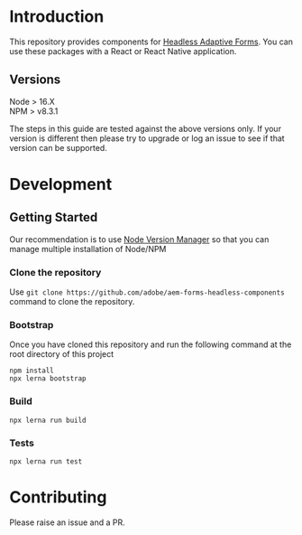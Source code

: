 # Introduction

This repository provides components for [Headless Adaptive Forms](https://experienceleague.adobe.com/docs/experience-manager-headless-adaptive-forms/using/overview.html?lang=en). You can use these packages with a React or React Native application.

## Versions

Node > 16.X<br/>
NPM > v8.3.1

The steps in this guide are tested against the above versions only. 
If your version is different then please try to upgrade or log an issue to see if that version can be supported.

# Development

## Getting Started

Our recommendation is to use [Node Version Manager](https://github.com/nvm-sh/nvm) so that you can manage multiple
installation of Node/NPM

### Clone the repository

Use `git clone https://github.com/adobe/aem-forms-headless-components` command to clone the repository.

### Bootstrap

Once you have cloned this repository and run the following command at the root directory of this project 

```
npm install
npx lerna bootstrap
```

### Build

```
npx lerna run build
```

### Tests

```
npx lerna run test
```

# Contributing

Please raise an issue and a PR.
